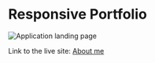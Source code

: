 # Responsive Portfolio


![Application landing page](https://feizhi255.github.io/Responsive-Portfolio/assests/images/2020-08-01.png)

Link to the live site: [About me](https://feizhi255.github.io/Responsive-Portfolio/)
